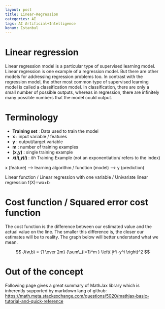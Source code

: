 ```yaml
---
layout: post
title: Linear-Regression
categories: AI
tags: AI Artificial+Intelligence
konum: İstanbul
---
```



# Linear regression

Linear regression model is a particular type of supervised learning model.
Linear regression is one example of a regression model. But there are other models for addressing regression problems too.
In contrast with the regression model, the other most common type of supervised learning model is called a classification model.
In classification, there are only a small number of possible outputs, whereas in regression, there are infinitely many possible numbers that the model could output.

# Terminology

- **Training set** : Data used to train the model
- **x** : input variable / features
- **y** : output/target variable
- **m** : number of training examples
- **(x,y)** : single training example
- **𝑥(𝑖),𝑦(𝑖)** : 𝑖𝑡ℎ Training Example (not an exponentiation/ refers to the index)


x (feature) --> learning algorithm / function (model) --> y (prediction)

Linear function / Linear regression with one variable / Univariate linear regression
f(X)=wx+b

# Cost function / Squared error cost function

The cost function is the difference between our estimated value and the actual value on the line. The smaller this difference is, the closer our estimates will be to reality. The graph below will better understand what we mean.

$$ J(w,b) = {1 \over 2m} {\sum\_{i=1}^m } \left( ŷ^i-y^i  \right)^2 $$



# Out of the concept
Following page gives a great summary of MathJax library which is inherently supported by markdown lang of github:
https://math.meta.stackexchange.com/questions/5020/mathjax-basic-tutorial-and-quick-reference
